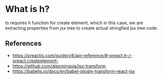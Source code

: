 # What is h?

ts requires h function for create element, which in this case, we are extracting properties from jsx tree to create actual stringfied jsx tree code.

## References

- https://preactjs.com/guide/v8/api-reference/#-preact.h-/-preact.createelement-
- https://github.com/alexmingoia/jsx-transform
- https://babeljs.io/docs/en/babel-plugin-transform-react-jsx
